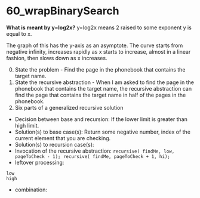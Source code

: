 # 60_wrapBinarySearch

**What is meant by y=log2x?**
y=log2x means 2 raised to some exponent y is equal to x.

The graph of this has the y-axis as an asymptote. The curve starts from negative infinity, increases rapidly as x starts to increase, almost in a linear fashion, then slows down as x increases.


0. State the problem - Find the page in the phonebook that contains the target name.
1. State the recursive abstraction - When I am asked to find the page in the phonebook that contains the target name, the recursive abstraction can find the page that contains the target name in half of the pages in the phonebook.
2. Six parts of a generalized recursive solution
* Decision between base and recursion: If the lower limit is greater than high limit.
* Solution(s) to base case(s): Return some negative number, index of the current element that you are checking.
* Solution(s) to recursion case(s): 
* Invocation of the recursive abstraction: ```recursive( findMe, low, pageToCheck - 1); recursive( findMe, pageToCheck + 1, hi);```
* leftover processing:
```
low
high
```
* combination:


